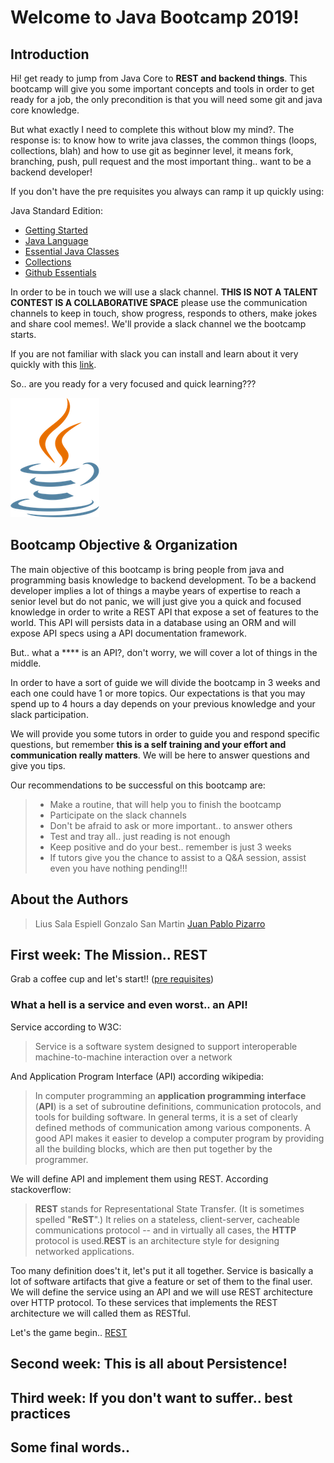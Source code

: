 # Welcome to Java Bootcamp 2019!

## Introduction
Hi! get ready to jump from Java Core to **REST and backend things**. This bootcamp will give you some important concepts and tools in order to get ready for a job, the only precondition is that you will need some git and java core knowledge.

But what exactly I need to complete this without blow my mind?. The response is: to know how to write java classes, the common things (loops, collections, blah) and how to use git as beginner level, it means fork, branching, push, pull request and the most important thing.. want to be a backend developer!

If you don't have the pre requisites you always can ramp it up quickly using:

Java Standard Edition:
- [Getting Started](https://docs.oracle.com/javase/tutorial/getStarted/index.html)
- [Java Language](https://docs.oracle.com/javase/tutorial/java/index.html)
- [Essential Java Classes](https://docs.oracle.com/javase/tutorial/essential/index.html)
- [Collections](https://docs.oracle.com/javase/tutorial/collections/index.html)
- [Github Essentials](https://guides.github.com/activities/hello-world/)

In order to be in touch we will use a slack channel. **THIS IS NOT A TALENT CONTEST IS A COLLABORATIVE SPACE** please use the communication channels to keep in touch, show progress, responds to others, make jokes and share cool memes!. We'll provide a slack channel we the bootcamp starts.

If you are not familiar with slack you can install and learn about it very quickly with this [link](https://get.slack.help/hc/en-us/articles/218080037-Getting-started-for-new-members).

So.. are you ready for a very focused and quick learning???

![logo](./docs/img/java-logo.png)

## Bootcamp Objective & Organization
The main objective of this bootcamp is bring people from java and programming basis knowledge to backend development. To be a backend developer implies a lot of things a maybe years of expertise to reach a senior level but do not panic, we will just give you a quick and focused knowledge in order to write a REST API that expose a set of features to the world. This API will persists data in a database using an ORM and will expose API specs using a API documentation framework.

But.. what a **** is an API?, don't worry, we will cover a lot of things in the middle.

In order to have a sort of guide we will divide the bootcamp in 3 weeks and each one could have 1 or more topics. Our expectations is that you may spend up to 4 hours a day depends on your previous knowledge and your slack participation.

We will provide you some tutors in order to guide you and respond specific questions, but remember **this is a self training and your effort and communication really matters**. We will be here to answer questions and give you tips.

Our recommendations to be successful on this bootcamp are:

>- Make a routine, that will help you to finish the bootcamp
>- Participate on the slack channels
>- Don't be afraid to ask or more important.. to answer others
>- Test and tray all.. just reading is not enough
>- Keep positive and do your best.. remember is just 3 weeks
>- If tutors give you the chance to assist to a Q&A session, assist even you have nothing pending!!!

## About the Authors

>Lius Sala Espiell
>Gonzalo San Martin
>[Juan Pablo Pizarro](https://www.linkedin.com/in/juanpablopizarro/)


## First week: The Mission.. REST
Grab a coffee cup and let's start!! ([pre requisites](./first-week-pre-requisites.md))

### What a hell is a service and even worst.. an API!
Service according to W3C:
> Service is a software system designed to support interoperable machine-to-machine interaction over a network

And Application Program Interface (API) according wikipedia:
>In computer programming an **application programming interface** (**API**) is a set of subroutine definitions, communication protocols, and tools for building software. In general terms, it is a set of clearly defined methods of communication among various components. A good API makes it easier to develop a computer program by providing all the building blocks, which are then put together by the programmer.

We will define API and implement them using REST. According stackoverflow:
> **REST** stands for Representational State Transfer. (It is sometimes spelled "**ReST**".) It relies on a stateless, client-server, cacheable communications protocol -- and in virtually all cases, the **HTTP** protocol is used.**REST** is an architecture style for designing networked applications.

Too many definition does't it, let's put it all together. Service is basically a lot of software artifacts that give a feature or set of them to the final user. We will define the service using an API and we will use REST architecture over HTTP protocol. To these services that implements the REST architecture we will called them as RESTful.

Let's the game begin.. [REST](./rest.md)

## Second week: This is all about Persistence!

## Third week: If you don't want to suffer.. best practices 

## Some final words..

